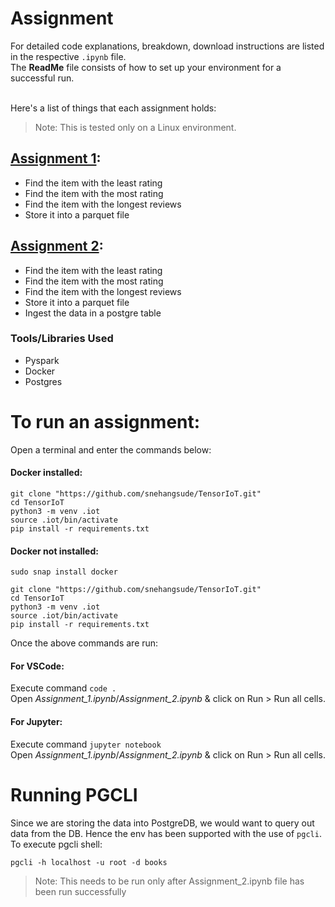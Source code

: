 # Assignment 

For detailed code explanations, breakdown, download instructions are listed in the respective `.ipynb` file. 
<br>The **ReadMe** file consists of how to set up your environment for a successful run. 

<br>Here's a list of things that each assignment holds:
> Note: This is tested only on a Linux environment.

## [Assignment 1](https://github.com/snehangsude/TensorIoT/blob/master/Assingment_1.ipynb):
- Find the item with the least rating
- Find the item with the most rating
- Find the item with the longest reviews
- Store it into a parquet file

## [Assignment 2](https://github.com/snehangsude/TensorIoT/blob/master/Assingment_2.ipynb):

- Find the item with the least rating
- Find the item with the most rating
- Find the item with the longest reviews
- Store it into a parquet file
- Ingest the data in a postgre table

### Tools/Libraries Used
- Pyspark
- Docker
- Postgres


# To run an assignment: 
Open a terminal and enter the commands below:

#### Docker installed:
```
git clone "https://github.com/snehangsude/TensorIoT.git"
cd TensorIoT
python3 -m venv .iot
source .iot/bin/activate
pip install -r requirements.txt
```
#### Docker not installed:
```
sudo snap install docker

git clone "https://github.com/snehangsude/TensorIoT.git"
cd TensorIoT
python3 -m venv .iot
source .iot/bin/activate
pip install -r requirements.txt
```
Once the above commands are run: 

#### For VSCode: 
Execute command `code .` <br>
Open *Assignment_1.ipynb*/*Assignment_2.ipynb* & click on Run > Run all cells.


#### For Jupyter: 
Execute command `jupyter notebook` <br>
Open *Assignment_1.ipynb*/*Assignment_2.ipynb* & click on Run > Run all cells.

# Running PGCLI

Since we are storing the data into PostgreDB, we would want to query out data from the DB. Hence the env has been supported with the use of `pgcli`.
To execute pgcli shell:

```
pgcli -h localhost -u root -d books
```
> Note: This needs to be run only after Assignment_2.ipynb file has been run successfully
